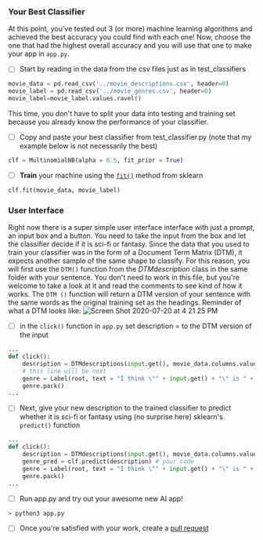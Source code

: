 ### Your Best Classifier
At this point, you've tested out 3 (or more) machine learning algorithms and achieved the best accuracy you could find with each one! Now, choose the one that had the highest overall accuracy and you will use that one to make your app in `app.py`.

- [ ] Start by reading in the data from the csv files just as in test_classifiers

```python
movie_data = pd.read_csv('../movie_descriptions.csv', header=0)
movie_label = pd.read_csv('../movie_genres.csv', header=0)
movie_label=movie_label.values.ravel()
```  
This time, you don't have to split your data into testing and training set because you already know the performance of your classifier.

- [ ] Copy and paste your best classifier from test_classifier.py (note that my example below is not necessarily the best)

```python
clf = MultinomialNB(alpha = 0.5, fit_prior = True)
```
- [ ] **Train** your machine using the [`fit()`](https://scikit-learn.org/stable/developers/develop.html) method from sklearn
```python
clf.fit(movie_data, movie_label)
```
### User Interface
Right now there is a super simple user interface interface with just a prompt, an input box and a button. You need to take the input from the box and let the classifier decide if it is sci-fi or fantasy. Since the data that you used to train your classifier was in the form of a Document Term Matrix (DTM), it expects another sample of the same shape to classify. For this reason, you will first use the `DTM()` function from the *DTMdescription* class in the same folder with your sentence. You don't need to work in this file, but you're welcome to take a look at it and read the comments to see kind of how it works. The `DTM ()` function will return a DTM version of your sentence with the same words as the original training set as the headings. Reminder of what a DTM looks like:
![Screen Shot 2020-07-20 at 4 21 25 PM](https://user-images.githubusercontent.com/45152371/87995705-14775180-caa5-11ea-9508-4b09b8369274.png)
- [ ] in the `click()` function in `app.py` set description = to the DTM version of the input
```python
...
def click():
    description = DTMdescriptions(input.get(), movie_data.columns.values).DTM() # your code
    # this line will be next
    genre = Label(root, text = "I think \"" + input.get() + "\" is " + genre_pred[0])
    genre.pack()
...
```
- [ ] Next, give your new description to the trained classifier to predict whether it is sci-fi or fantasy using (no surprise here) sklearn's `predict()` function

```python
...
def click():
    description = DTMdescriptions(input.get(), movie_data.columns.values).DTM()
    genre_pred = clf.predict(description) # your code
    genre = Label(root, text = "I think \"" + input.get() + "\" is " + genre_pred[0])
    genre.pack()
...
```
- [ ] Run app.py and try out your awesome new AI app!
```sh
> python3 app.py
```
- [ ] Once you're satisfied with your work, create a [pull request](https://help.github.com/en/github/collaborating-with-issues-and-pull-requests/creating-a-pull-request)
